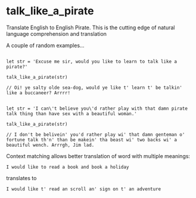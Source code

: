 # talk_like_a_pirate
Translate English to English Pirate. This is the cutting edge of natural language comprehension and translation

A couple of random examples...

```

let str = 'Excuse me sir, would you like to learn to talk like a pirate?'

talk_like_a_pirate(str)

// Oi! ye salty olde sea-dog, would ye like t' learn t' be talkin' like a buccaneer? Arrrr!

```

```

let str = 'I can\'t believe you\'d rather play with that damn pirate talk thing than have sex with a beautiful woman.'

talk_like_a_pirate(str)

// I don't be belivein' you'd rather play wi' that damn genteman o' fortune talk th'n' than be makein' tha beast wi' two backs wi' a beautiful wench. Arrrgh, Jim lad.

```
Context matching allows better translation of word with multiple meanings:
```
I would like to read a book and book a holiday 
```
translates to
```
I would like t' read an scroll an' sign on t' an adventure 
```
